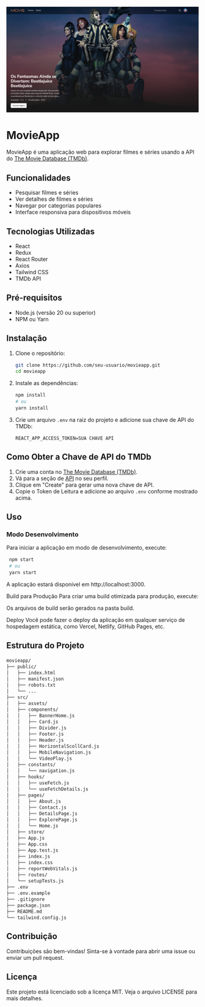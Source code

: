 ![MovieApp](thumbnail.png?raw=true "MovieApp")

# MovieApp

MovieApp é uma aplicação web para explorar filmes e séries usando a API do [The Movie Database (TMDb)](https://www.themoviedb.org/).

## Funcionalidades

- Pesquisar filmes e séries
- Ver detalhes de filmes e séries
- Navegar por categorias populares
- Interface responsiva para dispositivos móveis

## Tecnologias Utilizadas

- React
- Redux
- React Router
- Axios
- Tailwind CSS
- TMDb API

## Pré-requisitos

- Node.js (versão 20 ou superior)
- NPM ou Yarn

## Instalação

1. Clone o repositório:

    ```bash
    git clone https://github.com/seu-usuario/movieapp.git
    cd movieapp
    ```

2. Instale as dependências:

    ```bash
    npm install
    # ou
    yarn install
    ```

3. Crie um arquivo `.env` na raiz do projeto e adicione sua chave de API do TMDb:

    ```env
    REACT_APP_ACCESS_TOKEN=SUA CHAVE API
    ```

## Como Obter a Chave de API do TMDb

1. Crie uma conta no [The Movie Database (TMDb)](https://www.themoviedb.org/).
2. Vá para a seção de [API](https://www.themoviedb.org/settings/api) no seu perfil.
3. Clique em "Create" para gerar uma nova chave de API.
4. Copie o Token de Leitura e adicione ao arquivo `.env` conforme mostrado acima.

## Uso

### Modo Desenvolvimento

Para iniciar a aplicação em modo de desenvolvimento, execute:

   ```bash
    npm start
    # ou
    yarn start
   ```
A aplicação estará disponível em http://localhost:3000.

Build para Produção
Para criar uma build otimizada para produção, execute:

Os arquivos de build serão gerados na pasta build.

Deploy
Você pode fazer o deploy da aplicação em qualquer serviço de hospedagem estática, como Vercel, Netlify, GitHub Pages, etc.

## Estrutura do Projeto
```
movieapp/
├── public/
│   ├── index.html
│   ├── manifest.json
│   ├── robots.txt
│   └── ...
├── src/
│   ├── assets/
│   ├── components/
│   │   ├── BannerHome.js
│   │   ├── Card.js
│   │   ├── Divider.js
│   │   ├── Footer.js
│   │   ├── Header.js
│   │   ├── HorizontalScollCard.js
│   │   ├── MobileNavigation.js
│   │   └── VideoPlay.js
│   ├── constants/
│   │   └── navigation.js
│   ├── hooks/
│   │   ├── useFetch.js
│   │   └── useFetchDetails.js
│   ├── pages/
│   │   ├── About.js
│   │   ├── Contact.js
│   │   ├── DetailsPage.js
│   │   ├── ExplorePage.js
│   │   └── Home.js
│   ├── store/
│   ├── App.js
│   ├── App.css
│   ├── App.test.js
│   ├── index.js
│   ├── index.css
│   ├── reportWebVitals.js
│   ├── routes/
│   └── setupTests.js
├── .env
├── .env.example
├── .gitignore
├── package.json
├── README.md
└── tailwind.config.js
```
## Contribuição
Contribuições são bem-vindas! Sinta-se à vontade para abrir uma issue ou enviar um pull request.

## Licença
Este projeto está licenciado sob a licença MIT. Veja o arquivo LICENSE para mais detalhes.

